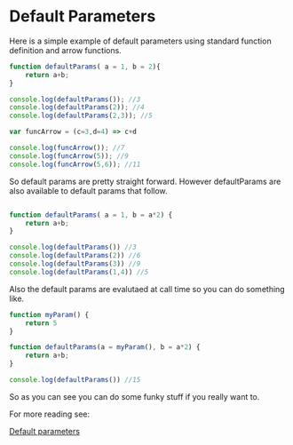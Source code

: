 # Default Parameters

Here is a simple example of default parameters using standard function definition and arrow functions.

```javascript
function defaultParams( a = 1, b = 2){
    return a+b;
}

console.log(defaultParams()); //3
console.log(defaultParams(2)); //4
console.log(defaultParams(2,3)); //5

var funcArrow = (c=3,d=4) => c+d

console.log(funcArrow()); //7
console.log(funcArrow(5)); //9
console.log(funcArrow(5,6)); //11
```

So default params are pretty straight forward.  However defaultParams are also available to default params that follow.

```javascript

function defaultParams( a = 1, b = a*2) {
    return a+b;
}

console.log(defaultParams()) //3
console.log(defaultParams(2)) //6
console.log(defaultParams(3)) //9
console.log(defaultParams(1,4)) //5
```

Also the default params are evalutaed at call time so you can do something like.
```javascript
function myParam() {
    return 5
}

function defaultParams(a = myParam(), b = a*2) {
    return a+b;
}

console.log(defaultParams()) //15

```
So as you can see you can do some funky stuff if you really want to.

For more reading see:

[Default parameters][Default parameters]

[Default parameters]:https://developer.mozilla.org/en/docs/Web/JavaScript/Reference/Functions/default_parameters


